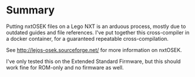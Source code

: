 # Summary
Putting nxtOSEK files on a Lego NXT is an arduous process, mostly due to outdated guides and file references.
I've put together this cross-compiler in a docker container, for a guaranteed repeatable cross-compilation.

See http://lejos-osek.sourceforge.net/ for more information on nxtOSEK.

I've only tested this on the Extended Standard Firmware, but this should work fine for ROM-only and no firmware as well.
